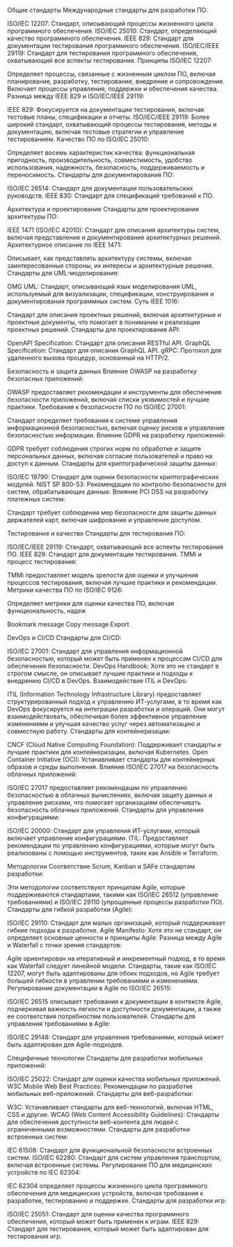 Общие стандарты
Международные стандарты для разработки ПО:

ISO/IEC 12207: Стандарт, описывающий процессы жизненного цикла программного обеспечения.
ISO/IEC 25010: Стандарт, определяющий качество программного обеспечения.
IEEE 829: Стандарт для документации тестирования программного обеспечения.
ISO/IEC/IEEE 29119: Стандарт для тестирования программного обеспечения, охватывающий все аспекты тестирования.
Принципы ISO/IEC 12207:

Определяет процессы, связанные с жизненным циклом ПО, включая планирование, разработку, тестирование, внедрение и сопровождение.
Включает процессы управления, поддержки и обеспечения качества.
Разница между IEEE 829 и ISO/IEC/IEEE 29119:

IEEE 829: Фокусируется на документации тестирования, включая тестовые планы, спецификации и отчеты.
ISO/IEC/IEEE 29119: Более широкий стандарт, охватывающий процессы тестирования, методы и документацию, включая тестовые стратегии и управление тестированием.
Качество ПО по ISO/IEC 25010:

Определяет восемь характеристик качества: функциональная пригодность, производительность, совместимость, удобство использования, надежность, безопасность, поддерживаемость и переносимость.
Стандарты для документирования ПО:

ISO/IEC 26514: Стандарт для документации пользовательских руководств.
IEEE 830: Стандарт для спецификаций требований к ПО.

Архитектура и проектирование
Стандарты для проектирования архитектуры ПО:

IEEE 1471 (ISO/IEC 42010): Стандарт для описания архитектуры систем, включая представление и документирование архитектурных решений.
Архитектурное описание по IEEE 1471:

Описывает, как представлять архитектуру системы, включая заинтересованные стороны, их интересы и архитектурные решения.
Стандарты для UML-моделирования:

OMG UML: Стандарт, описывающий язык моделирования UML, используемый для визуализации, спецификации, конструирования и документирования программных систем.
Суть IEEE 1016:

Стандарт для описания проектных решений, включая архитектурные и проектные документы, что помогает в понимании и реализации проектных решений.
Стандарты для проектирования API:

OpenAPI Specification: Стандарт для описания RESTful API.
GraphQL Specification: Стандарт для описания GraphQL API.
gRPC: Протокол для удаленного вызова процедур, основанный на HTTP/2.

Безопасность и защита данных
Влияние OWASP на разработку безопасных приложений:

OWASP предоставляет рекомендации и инструменты для обеспечения безопасности приложений, включая списки уязвимостей и лучшие практики.
Требования к безопасности ПО по ISO/IEC 27001:

Стандарт определяет требования к системе управления информационной безопасностью, включая оценку рисков и управление безопасностью информации.
Влияние GDPR на разработку приложений:

GDPR требует соблюдения строгих норм по обработке и защите персональных данных, включая согласие пользователей и право на доступ к данным.
Стандарты для криптографической защиты данных:

ISO/IEC 19790: Стандарт для оценки безопасности криптографических модулей.
NIST SP 800-53: Рекомендации по контролю безопасности для систем, обрабатывающих данные.
Влияние PCI DSS на разработку платежных систем:

Стандарт требует соблюдения мер безопасности для защиты данных держателей карт, включая шифрование и управление доступом.

Тестирование и качество
Стандарты для тестирования ПО:

ISO/IEC/IEEE 29119: Стандарт, охватывающий все аспекты тестирования ПО.
IEEE 829: Стандарт для документации тестирования.
TMMi и процесс тестирования:

TMMi предоставляет модель зрелости для оценки и улучшения процессов тестирования, включая лучшие практики и рекомендации.
Метрики качества ПО по ISO/IEC 9126:

Определяет метрики для оценки качества ПО, включая функциональность, надеж

Bookmark message
Copy message
Export

DevOps и CI/CD
Стандарты для CI/CD:

ISO/IEC 27001: Стандарт для управления информационной безопасностью, который может быть применен к процессам CI/CD для обеспечения безопасности.
DevOps Handbook: Хотя это не стандарт в строгом смысле, он описывает лучшие практики и подходы к внедрению CI/CD в DevOps.
Взаимодействие ITIL и DevOps:

ITIL (Information Technology Infrastructure Library) предоставляет структурированный подход к управлению ИТ-услугами, в то время как DevOps фокусируется на интеграции разработки и операций. Они могут взаимодействовать, обеспечивая более эффективное управление изменениями и улучшая качество услуг через автоматизацию и совместную работу.
Стандарты для контейнеризации:

CNCF (Cloud Native Computing Foundation): Поддерживает стандарты и лучшие практики для контейнеризации, включая Kubernetes.
Open Container Initiative (OCI): Устанавливает стандарты для контейнерных образов и среды выполнения.
Влияние ISO/IEC 27017 на безопасность облачных приложений:

ISO/IEC 27017 предоставляет рекомендации по управлению безопасностью в облачных вычислениях, включая защиту данных и управление рисками, что помогает организациям обеспечивать безопасность облачных приложений.
Стандарты для управления конфигурациями:

ISO/IEC 20000: Стандарт для управления ИТ-услугами, который включает управление конфигурациями.
ITIL: Предоставляет рекомендации по управлению конфигурациями, которые могут быть реализованы с помощью инструментов, таких как Ansible и Terraform.

Методологии
Соответствие Scrum, Kanban и SAFe стандартам разработки:

Эти методологии соответствуют принципам Agile, которые поддерживаются стандартами, такими как ISO/IEC 26512 (управление требованиями) и ISO/IEC 29110 (упрощенные процессы разработки ПО).
Стандарты для гибкой разработки (Agile):

ISO/IEC 29110: Стандарт для малых организаций, который поддерживает гибкие подходы к разработке.
Agile Manifesto: Хотя это не стандарт, он определяет основные ценности и принципы Agile.
Разница между Agile и Waterfall с точки зрения стандартов:

Agile ориентирован на итеративный и инкрементный подход, в то время как Waterfall следует линейной модели. Стандарты, такие как ISO/IEC 12207, могут быть адаптированы для обоих подходов, но Agile требует большей гибкости в управлении требованиями и изменениями.
Регулирование документации в Agile по ISO/IEC 26515:

ISO/IEC 26515 описывает требования к документации в контексте Agile, подчеркивая важность легкости и доступности документации, а также ее соответствия потребностям пользователей.
Стандарты для управления требованиями в Agile:

ISO/IEC 29148: Стандарт для управления требованиями, который может быть адаптирован для Agile-подходов.

Специфичные технологии
Стандарты для разработки мобильных приложений:

ISO/IEC 25022: Стандарт для оценки качества мобильных приложений.
W3C Mobile Web Best Practices: Рекомендации по разработке мобильных веб-приложений.
Стандарты для веб-разработки:

W3C: Устанавливает стандарты для веб-технологий, включая HTML, CSS и другие.
WCAG (Web Content Accessibility Guidelines): Стандарты для обеспечения доступности веб-контента для людей с ограниченными возможностями.
Стандарты для разработки встроенных систем:

IEC 61508: Стандарт для функциональной безопасности встроенных систем.
ISO/IEC 62280: Стандарт для систем управления транспортом, включая встроенные системы.
Регулирование ПО для медицинских устройств по IEC 62304:

IEC 62304 определяет процессы жизненного цикла программного обеспечения для медицинских устройств, включая требования к разработке, тестированию и поддержке.
Стандарты для разработки игр:

ISO/IEC 25051: Стандарт для оценки качества программного обеспечения, который может быть применен к играм.
IEEE 829: Стандарт для тестирования, который может быть адаптирован для тестирования игр.
